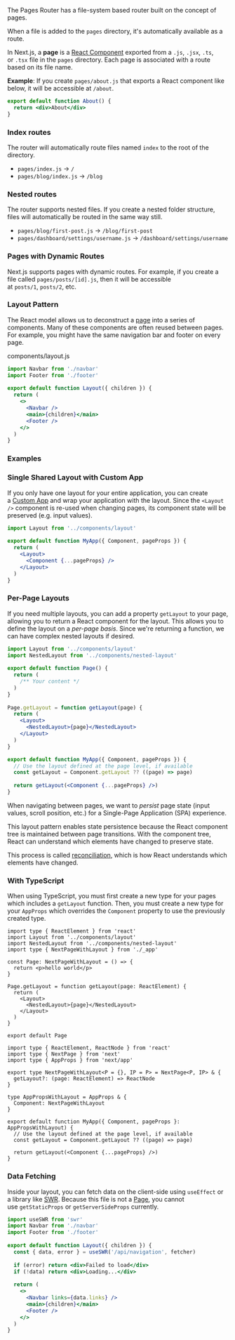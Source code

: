 
The Pages Router has a file-system based router built on the concept of pages.

When a file is added to the `pages` directory, it's automatically available as a route.

In Next.js, a **page** is a [React Component](https://react.dev/learn/your-first-component) exported from a `.js`, `.jsx`, `.ts`, or `.tsx` file in the `pages` directory. Each page is associated with a route based on its file name.

**Example**: If you create `pages/about.js` that exports a React component like below, it will be accessible at `/about`.

```jsx
export default function About() {
  return <div>About</div>
}
```

### Index routes

The router will automatically route files named `index` to the root of the directory.

- `pages/index.js` → `/`
- `pages/blog/index.js` → `/blog`

### Nested routes

The router supports nested files. If you create a nested folder structure, files will automatically be routed in the same way still.

- `pages/blog/first-post.js` → `/blog/first-post`
- `pages/dashboard/settings/username.js` → `/dashboard/settings/username`

### Pages with Dynamic Routes

Next.js supports pages with dynamic routes. For example, if you create a file called `pages/posts/[id].js`, then it will be accessible at `posts/1`, `posts/2`, etc.

### Layout Pattern

The React model allows us to deconstruct a [page](https://nextjs.org/docs/pages/building-your-application/routing/pages-and-layouts) into a series of components. Many of these components are often reused between pages. For example, you might have the same navigation bar and footer on every page.

components/layout.js

```jsx
import Navbar from './navbar'
import Footer from './footer'
 
export default function Layout({ children }) {
  return (
    <>
      <Navbar />
      <main>{children}</main>
      <Footer />
    </>
  )
}
```

### Examples

### Single Shared Layout with Custom App

If you only have one layout for your entire application, you can create a [Custom App](https://nextjs.org/docs/pages/building-your-application/routing/custom-app) and wrap your application with the layout. Since the `<Layout />` component is re-used when changing pages, its component state will be preserved (e.g. input values).

```jsx
import Layout from '../components/layout'
 
export default function MyApp({ Component, pageProps }) {
  return (
    <Layout>
      <Component {...pageProps} />
    </Layout>
  )
}
```

### Per-Page Layouts

If you need multiple layouts, you can add a property `getLayout` to your page, allowing you to return a React component for the layout. This allows you to define the layout on a _per-page basis_. Since we're returning a function, we can have complex nested layouts if desired.

```jsx
import Layout from '../components/layout'
import NestedLayout from '../components/nested-layout'
 
export default function Page() {
  return (
    /** Your content */
  )
}
 
Page.getLayout = function getLayout(page) {
  return (
    <Layout>
      <NestedLayout>{page}</NestedLayout>
    </Layout>
  )
}
```

```jsx
export default function MyApp({ Component, pageProps }) {
  // Use the layout defined at the page level, if available
  const getLayout = Component.getLayout ?? ((page) => page)
 
  return getLayout(<Component {...pageProps} />)
}
```

When navigating between pages, we want to _persist_ page state (input values, scroll position, etc.) for a Single-Page Application (SPA) experience.

This layout pattern enables state persistence because the React component tree is maintained between page transitions. With the component tree, React can understand which elements have changed to preserve state.

This process is called [reconciliation](https://react.dev/learn/preserving-and-resetting-state), which is how React understands which elements have changed.

### With TypeScript

When using TypeScript, you must first create a new type for your pages which includes a `getLayout` function. Then, you must create a new type for your `AppProps` which overrides the `Component` property to use the previously created type.

```tsx
import type { ReactElement } from 'react'
import Layout from '../components/layout'
import NestedLayout from '../components/nested-layout'
import type { NextPageWithLayout } from './_app'
 
const Page: NextPageWithLayout = () => {
  return <p>hello world</p>
}
 
Page.getLayout = function getLayout(page: ReactElement) {
  return (
    <Layout>
      <NestedLayout>{page}</NestedLayout>
    </Layout>
  )
}
 
export default Page
```

```tsx
import type { ReactElement, ReactNode } from 'react'
import type { NextPage } from 'next'
import type { AppProps } from 'next/app'
 
export type NextPageWithLayout<P = {}, IP = P> = NextPage<P, IP> & {
  getLayout?: (page: ReactElement) => ReactNode
}
 
type AppPropsWithLayout = AppProps & {
  Component: NextPageWithLayout
}
 
export default function MyApp({ Component, pageProps }: AppPropsWithLayout) {
  // Use the layout defined at the page level, if available
  const getLayout = Component.getLayout ?? ((page) => page)
 
  return getLayout(<Component {...pageProps} />)
}
```

### Data Fetching

Inside your layout, you can fetch data on the client-side using `useEffect` or a library like [SWR](https://swr.vercel.app/). Because this file is not a [Page](https://nextjs.org/docs/pages/building-your-application/routing/pages-and-layouts), you cannot use `getStaticProps` or `getServerSideProps` currently.

```jsx
import useSWR from 'swr'
import Navbar from './navbar'
import Footer from './footer'
 
export default function Layout({ children }) {
  const { data, error } = useSWR('/api/navigation', fetcher)
 
  if (error) return <div>Failed to load</div>
  if (!data) return <div>Loading...</div>
 
  return (
    <>
      <Navbar links={data.links} />
      <main>{children}</main>
      <Footer />
    </>
  )
}
```



